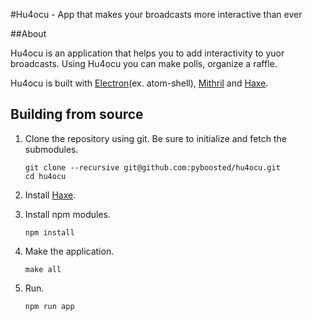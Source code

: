 #Hu4ocu - App that makes your broadcasts more interactive than ever

##About

Hu4ocu is an application that helps you to add interactivity to yuor broadcasts. Using Hu4ocu you can make polls, organize a raffle.

Hu4ocu is built with [Electron](https://github.com/atom/electron)(ex. atom-shell), [Mithril](https://github.com/lhorie/mithril) and [Haxe](https://github.com/HaxeFoundation/haxe).

## Building from source

1. Clone the repository using git. Be sure to initialize and fetch the submodules.

    ```
    git clone --recursive git@github.com:pyboosted/hu4ocu.git
    cd hu4ocu
    ```

2. Install [Haxe](https://github.com/HaxeFoundation/haxe).

3. Install npm modules.

    ```
    npm install
    ```

4. Make the application.

    ```
    make all
    ```

5. Run.

    ```
    npm run app
    ```